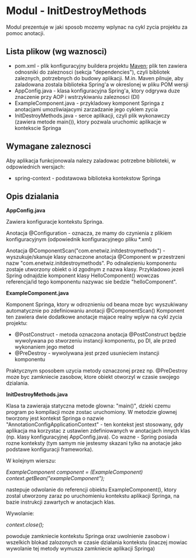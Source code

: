 Modul - InitDestroyMethods
==================

Modul prezentuje w jaki sposob mozemy wplynac na cykl zycia projektu za pomoc anotacji.


Lista plikow (wg waznosci)
--------------------------

 * pom.xml - plik konfiguracyjny buildera projektu [Maven](http://4programmers.net/Java/Maven#id-A-moe-by-tak-Maven); plik ten zawiera 
   odnosniki do zaleznosci (sekcja "dependencies"), czyli bibliotek zaleznych, potrzebnych do budowy aplikacji. M.in. Maven pilnuje, aby 
   zaladowana zostala biblioteka Spring'a w okreslonej w pliku POM wersji
 * AppConfig.java - klasa konfiguracyjna Spring'a, ktory odgrywa duze znaczenie przy AOP i wstrzykiwaniu zaleznosci (DI)
 * ExampleComponent.java - przykladowy komponent Springa z anotacjami umozliwiajacymi zarzadzanie jego cyklem zycia
 * InitDestroyMethods.java - serce aplikacji, czyli plik wykonawczy (zawiera metode main()), ktory pozwala uruchomic aplikacje w kontekscie Springa


Wymagane zaleznosci
-------------------

Aby aplikacja funkcjonowala nalezy zaladowac potrzebne biblioteki, w odpowiednich wersjach:

 * spring-context - podstawowa biblioteka kontekstow Springa


Opis dzialania
--------------

**AppConfig.java**

Zawiera konfiguracje kontekstu Springa.

Anotacja @Configuration - oznacza, ze mamy do czynienia z plikiem konfiguracyjnym (odpowiednik konfiguracyjnego pliku *.xml)

Anotacja @ComponentScan("com.enetwiz.initdestroymethods") - wyszukuje/skanuje klasy oznaczone anotacja @Component w przestrzeni nazw 
"com.enetwiz.initdestroymethods". Po odnalezieniu komponentu zostaje utworzony obiekt o id zgodnym z nazwa klasy. Przykladowo jezeli Spring 
odnajdzie komponent klasy HelloComponent() wowczas referencja/id tego komponentu nazywac sie bedzie "helloComponent".


**ExampleComponent.java**

Komponent Springa, ktory w odroznieniu od beana moze byc wyszukiwany automatycznie po zdefiniowaniu anotacji @ComponentScan()
Komponent ten zawiera dwie dodatkowe anotacje majace realny wplyw na cykl zycia projektu:

 * @PostConstruct - metoda oznaczona anotacja @PostConstruct będzie wywolywana po stworzeniu instancji komponentu, po DI, ale przed wykonaniem 
   jego metod
 * @PreDestroy - wywolywana jest przed usunieciem instancji komponentu

Praktycznym sposobem uzycia metody oznaczonej przez np. @PreDestroy moze byc zamkniecie zasobow, ktore obiekt otworzyl w czasie swojego dzialania.


**InitDestroyMethods.java**

Klasa ta zawieraja statyczna metode glowna: "main()", dzieki czemu program po kompilacji moze zostac uruchomiony.
W metodzie glownej tworzony jest kontekst Springa o nazwie "AnnotationConfigApplicationContext" - ten kontekst jest stosowany, gdy aplikacja ma 
korzystac z ustawien zdefiniowanych w anotacjach innych klas (np. klasy konfiguracyjnej AppConfig.java). 
Co wazne - Spring posiada rozne konteksty (tym samym nie jestesmy skazani tylko na anotacje jako podstawe konfiguracji frameworka).

W kolejnym wierszu:

*ExampleComponent component = (ExampleComponent) context.getBean("exampleComponent");*

nastepuje odwolanie do referencji obiektu ExampleComponent(), ktory zostal utworzony zaraz po uruchomieniu kontekstu aplikacji Springa, na bazie 
instrukcji zawartych w anotacjach klas.

Wywolanie:

*context.close();*

powoduje zamkniecie kontekstu Springa oraz uwolnienie zasobow i wszelkich blokad zalozonych w czasie dzialania kontekstu (inaczej mowiac 
wywolanie tej metody wymusza zamkniecie aplikacji Springa)